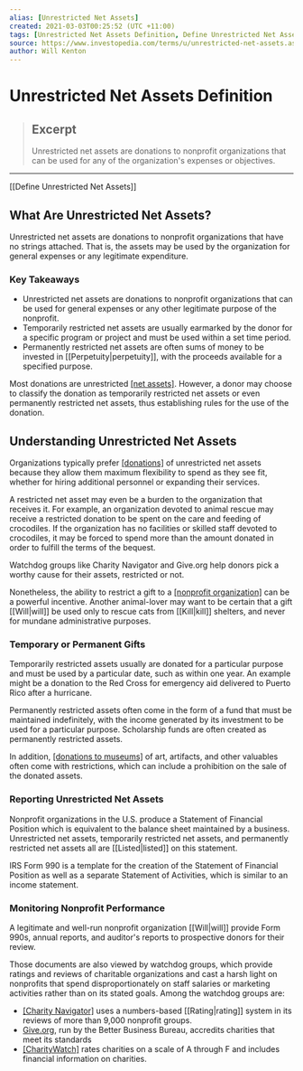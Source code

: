 ```yaml
---
alias: [Unrestricted Net Assets]
created: 2021-03-03T00:25:52 (UTC +11:00)
tags: [Unrestricted Net Assets Definition, Define Unrestricted Net Assets]
source: https://www.investopedia.com/terms/u/unrestricted-net-assets.asp
author: Will Kenton
---
```


# Unrestricted Net Assets Definition

> ## Excerpt
> Unrestricted net assets are donations to nonprofit organizations that can be used for any of the organization's expenses or objectives.

---

[[Define Unrestricted Net Assets]]
## What Are Unrestricted Net Assets?

Unrestricted net assets are donations to nonprofit organizations that have no strings attached. That is, the assets may be used by the organization for general expenses or any legitimate expenditure.

### Key Takeaways

-   Unrestricted net assets are donations to nonprofit organizations that can be used for general expenses or any other legitimate purpose of the nonprofit.
-   Temporarily restricted net assets are usually earmarked by the donor for a specific program or project and must be used within a set time period.
-   Permanently restricted net assets are often sums of money to be invested in [[Perpetuity|perpetuity]], with the proceeds available for a specified purpose.

Most donations are unrestricted [[net assets]](https://www.investopedia.com/articles/pf/13/importance-of-knowing-your-net-worth.asp). However, a donor may choose to classify the donation as temporarily restricted net assets or even permanently restricted net assets, thus establishing rules for the use of the donation.

## Understanding Unrestricted Net Assets

Organizations typically prefer [[donations]](https://www.investopedia.com/articles/personal-[[Finance|finance]]/041315/tips-charitable-contributions-limits-and-taxes.asp) of unrestricted net assets because they allow them maximum flexibility to spend as they see fit, whether for hiring additional personnel or expanding their services.

A restricted net asset may even be a burden to the organization that receives it. For example, an organization devoted to animal rescue may receive a restricted donation to be spent on the care and feeding of crocodiles. If the organization has no facilities or skilled staff devoted to crocodiles, it may be forced to spend more than the amount donated in order to fulfill the terms of the bequest.

Watchdog groups like Charity Navigator and Give.org help donors pick a worthy cause for their assets, restricted or not.

Nonetheless, the ability to restrict a gift to a [[nonprofit organization]](https://www.investopedia.com/articles/financial-theory/11/how-to-form-nonprofit-company.asp) can be a powerful incentive. Another animal-lover may want to be certain that a gift [[Will|will]] be used only to rescue cats from [[Kill|kill]] shelters, and never for mundane administrative purposes.

### Temporary or Permanent Gifts

Temporarily restricted assets usually are donated for a particular purpose and must be used by a particular date, such as within one year. An example might be a donation to the Red Cross for emergency aid delivered to Puerto Rico after a hurricane.

Permanently restricted assets often come in the form of a fund that must be maintained indefinitely, with the income generated by its investment to be used for a particular purpose. Scholarship funds are often created as permanently restricted assets.

In addition, [[donations to museums]](https://www.investopedia.com/articles/fa-professional/090616/taxes-endowments-how-it-works.asp) of art, artifacts, and other valuables often come with restrictions, which can include a prohibition on the sale of the donated assets.

### Reporting Unrestricted Net Assets

Nonprofit organizations in the U.S. produce a Statement of Financial Position which is equivalent to the balance sheet maintained by a business. Unrestricted net assets, temporarily restricted net assets, and permanently restricted net assets all are [[Listed|listed]] on this statement.

IRS Form 990 is a template for the creation of the Statement of Financial Position as well as a separate Statement of Activities, which is similar to an income statement.

### Monitoring Nonprofit Performance

A legitimate and well-run nonprofit organization [[Will|will]] provide Form 990s, annual reports, and auditor's reports to prospective donors for their review.

Those documents are also viewed by watchdog groups, which provide ratings and reviews of charitable organizations and cast a harsh light on nonprofits that spend disproportionately on staff salaries or marketing activities rather than on its stated goals. Among the watchdog groups are:

-   [[Charity Navigator]](https://www.charitynavigator.org/) uses a numbers-based [[Rating|rating]] system in its reviews of more than 9,000 nonprofit groups.
-   [Give.org](http://www.give.org/), run by the Better Business Bureau, accredits charities that meet its standards
-   [[CharityWatch]](https://www.charitywatch.org/home) rates charities on a scale of A through F and includes financial information on charities.
